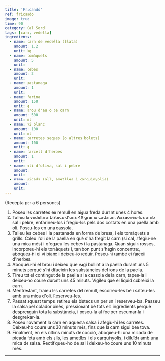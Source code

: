 ```yaml
---
title: 'Fricandó'
ref: fricando
image: true
time: 90
category: Cal Sord
tags: [carn, vedella]
ingredients:
  - name: carn de vedella (llata)
    amount: 1.2
    unit: kg
  - name: tomàquets
    amount: 5
    unit: 
  - name: cebes
    amount: 2
    unit: 
  - name: pastanaga
    amount: 1
    unit:
  - name: farina
    amount: 150
    unit: g
  - name: brou d'au o de carn
    amount: 500
    unit: ml
  - name: vi blanc
    amount: 100
    unit: ml
  - name: carretes seques (o altres bolets)
    amount: 100
    unit: g
  - name: farcell d'herbes
    amount: 1
    unit: 
  - name: oli d'oliva, sal i pebre
    amount: 
    unit: 
  - name: picada (all, ametlles i carquinyolis)
    amount: 
    unit: 
---
```


(Recepta per a 6 persones)

1. Poseu les carretes en remull en aigua freda durant unes 4 hores. 
2. Talleu la vedella a bistecs d'uns 40 grams cada un. Assaoneu-los amb sal i pebre, enfarineu-los i fregiu-los pels dos costats en una paella amb oli. Poseu-los en una cassola. 
3. Talleu les cebes i la pastanada en forma de bresa, i els tomàquets a grills. Coleu l'oli de la paella en què s'ha fregit la carn (si cal, afegiu-ne una mica més) i ofegueu les cebes i la pastanaga. Quan siguin rosses, incorporeu-hi els tomàquets i, tan bon punt s'hagin concentrat, aboqueu-hi el vi blanc i deixeu-lo reduir. Poseu-hi també el farcell d'herbes. 
4. Aboqueu-hi el brou i deixeu que vagi bullint a la paella durant uns 5 minuts perquè s'hi dilueixin les substàncies del fons de la paella. 
5. Tireu tot el contingut de la paella a la cassola de la carn, tapeu-la i deixeu-ho coure durant uns 45 minuts. Vigileu que el líquid cobreixi la carn. 
6. Mentrestant, traieu les carretes del remull, escorreu-les bé i salteu-les amb una mica d'oli. Reserveu-les. 
7. Passat aquest temps, retireu els bistecs un per un i reserveu-los. Passeu la salsa pel colador xinès, pressionant bé tots els ingredients perquè desprenguin tota la substància, i poseu-la al foc per escumar-la i desgreixar-la. 
8. Poseu novament la carn en aquesta salsa i afegiu-hi les carretes. Deixeu-ho coure uns 30 minuts més, fins que la carn sigui ben tova. 
9. Finalment, en els últims minuts de cocció, aboqueu-hi una micada de picada feta amb els alls, les ametlles i els carquinyolis, i diluïda amb una mica de salsa. Rectifiqueu-ho de sal i deixeu-ho coure uns 10 minuts més. 

---


